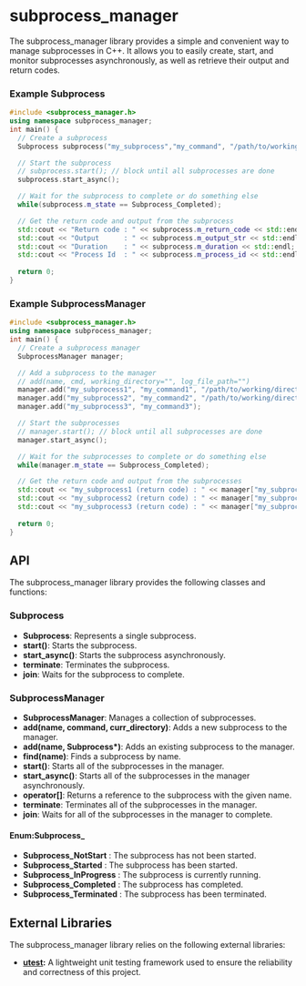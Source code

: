 # subprocess_manager
The subprocess_manager library provides a simple and convenient way to manage subprocesses in C++. It allows you to easily create, start, and monitor subprocesses asynchronously, as well as retrieve their output and return codes.

### Example Subprocess
```cpp
#include <subprocess_manager.h>
using namespace subprocess_manager;
int main() {
  // Create a subprocess
  Subprocess subprocess("my_subprocess","my_command", "/path/to/working/directory","/path/to/log/file");

  // Start the subprocess
  // subprocess.start(); // block until all subprocesses are done
  subprocess.start_async();

  // Wait for the subprocess to complete or do something else
  while(subprocess.m_state == Subprocess_Completed);

  // Get the return code and output from the subprocess
  std::cout << "Return code : " << subprocess.m_return_code << std::endl;
  std::cout << "Output      : " << subprocess.m_output_str << std::endl;
  std::cout << "Duration    : " << subprocess.m_duration << std::endl;
  std::cout << "Process Id  : " << subprocess.m_process_id << std::endl;
  
  return 0;
}
```
### Example SubprocessManager
```cpp
#include <subprocess_manager.h>
using namespace subprocess_manager;
int main() {
  // Create a subprocess manager
  SubprocessManager manager;

  // Add a subprocess to the manager
  // add(name, cmd, working_directory="", log_file_path="")
  manager.add("my_subprocess1", "my_command1", "/path/to/working/directory","/path/to/log/file");
  manager.add("my_subprocess2", "my_command2", "/path/to/working/directory"); 
  manager.add("my_subprocess3", "my_command3"); 

  // Start the subprocesses
  // manager.start(); // block until all subprocesses are done
  manager.start_async();

  // Wait for the subprocesses to complete or do something else
  while(manager.m_state == Subprocess_Completed);

  // Get the return code and output from the subprocesses
  std::cout << "my_subprocess1 (return code) : " << manager["my_subprocess1"]->m_return_code << std::endl;
  std::cout << "my_subprocess2 (return code) : " << manager["my_subprocess2"]->m_return_code << std::endl;
  std::cout << "my_subprocess3 (return code) : " << manager["my_subprocess3"]->m_return_code << std::endl;
  
  return 0;
}
```


## API
The subprocess_manager library provides the following classes and functions:

### Subprocess
- **Subprocess**: Represents a single subprocess.
- **start()**: Starts the subprocess.
- **start_async()**: Starts the subprocess asynchronously.
- **terminate**: Terminates the subprocess.
- **join**: Waits for the subprocess to complete.

### SubprocessManager
- **SubprocessManager**: Manages a collection of subprocesses.
- **add(name, command, curr_directory)**: Adds a new subprocess to the manager.
- **add(name, Subprocess\*)**: Adds an existing subprocess to the manager.
- **find(name)**: Finds a subprocess by name.
- **start()**: Starts all of the subprocesses in the manager.
- **start_async()**: Starts all of the subprocesses in the manager asynchronously.
- **operator[]**: Returns a reference to the subprocess with the given name.
- **terminate**: Terminates all of the subprocesses in the manager.
- **join**: Waits for all of the subprocesses in the manager to complete.

#### Enum:Subprocess_
 - **Subprocess_NotStart** : The subprocess has not been started.
 - **Subprocess_Started** : The subprocess has been started.
 - **Subprocess_InProgress** : The subprocess is currently running.
 - **Subprocess_Completed** : The subprocess has completed.
 - **Subprocess_Terminated** : The subprocess has been terminated.

## External Libraries
The subprocess_manager library relies on the following external libraries:

- **[utest](https://github.com/sheredom/utest.h):** A lightweight unit testing framework used to ensure the reliability and correctness of this project.
